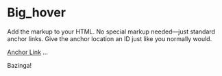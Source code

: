# Big_hover


Add the markup to your HTML.
No special markup needed—just standard anchor links. Give the anchor location an ID just like you normally would.
<p>
<a data-scroll href="#bazinga">Anchor Link</a>
...
<div id="bazinga">Bazinga!</div>
</p>
